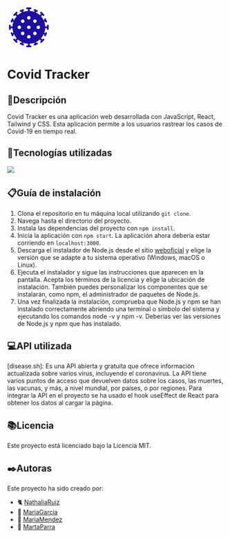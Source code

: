 <img src="./src/assets/images/coronavirus.png" style="animation: spin 4s linear infinite;">

<h1>Covid Tracker</h1>

## 💬Descripción
Covid Tracker es una aplicación web desarrollada con JavaScript, React, Tailwind y CSS. Esta aplicación permite a los usuarios rastrear los casos de Covid-19 en tiempo real.

## 🔭Tecnologías utilizadas
<img src="https://skillicons.dev/icons?i=html,css,js,tailwind,nodejs,react)](https://skillicons.dev"/>

## 📋Guía de instalación 

1. Clona el repositorio en tu máquina local utilizando `git clone`.
2. Navega hasta el directorio del proyecto.
3. Instala las dependencias del proyecto con `npm install`.
4. Inicia la aplicación con `npm start`. La aplicación ahora debería estar corriendo en `localhost:3000`.
5. Descarga el instalador de Node.js desde el sitio [weboficial](https://nodejs.org/en) y elige la versión que se adapte a tu sistema operativo (Windows, macOS o Linux).
6. Ejecuta el instalador y sigue las instrucciones que aparecen en la pantalla. Acepta los términos de la licencia y elige la ubicación de instalación. También puedes personalizar los componentes que se instalarán, como npm, el administrador de paquetes de Node.js.
7. Una vez finalizada la instalación, comprueba que Node.js y npm se han instalado correctamente abriendo una terminal o símbolo del sistema y ejecutando los comandos node -v y npm -v. Deberías ver las versiones de Node.js y npm que has instalado.

##  💻API utilizada
[disease.sh]: Es una API abierta y gratuita que ofrece información actualizada sobre varios virus, incluyendo el coronavirus. La API tiene varios puntos de acceso que devuelven datos sobre los casos, las muertes, las vacunas, y más, a nivel mundial, por países, o por regiones. Para integrar la API en el proyecto se ha usado el hook useEffect de React para obtener los datos al cargar la página.

## 📚Licencia

Este proyecto está licenciado bajo la Licencia MIT. 

## ✒️Autoras

Este proyecto ha sido creado por:

- 🐈‍ [NathaliaRuiz](https://github.com/NathaRuiz?tab=repositories)
- 🎨 [MariaGarcia](https://github.com/MariaGarciaJordan)
- 🌈 [MariaMendez](https://github.com/mariamf1985)
- 🧠 [MartaParra](https://github.com/Macata47)
